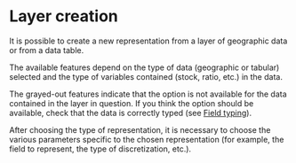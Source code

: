 # Layer creation

<ZoomImg
    src="/layer-creation.png"
    alt="Window for creating a new representation or a new layer"
    caption="Window for creating a new representation or a new layer"
/>

It is possible to create a new representation from a layer of geographic data or from a data table.

The available features depend on the type of data (geographic or tabular) selected
and the type of variables contained (stock, ratio, etc.) in the data.

The grayed-out features indicate that the option is not available for the data contained in the layer in question.
If you think the option should be available, check that the data is correctly typed (see [Field typing](./typing)).

After choosing the type of representation, it is necessary to choose the various parameters
specific to the chosen representation (for example, the field to represent, the type of discretization, etc.).

<ZoomImg
    src="/layer-creation-options.png"
    alt="Window for creating a representation in proportional symbols"
    caption="Window for creating a representation in proportional symbols"
/>